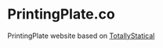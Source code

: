 # PrintingPlate.co

PrintingPlate website based on [TotallyStatical](https://github.com/aderaaij/totallystatical)

